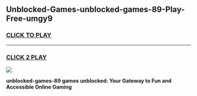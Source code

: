 
## Unblocked-Games-unblocked-games-89-Play-Free-umgy9
<h3>
<a href="https://premium76.site?title=unblocked-games-89&ref=12A">CLICK TO PLAY</a></h3>
<hr>

<h3>
<a href="https://premium76.site?title=unblocked-games-89&ref=12A">CLICK 2 PLAY</a>
  
</h3>

<a href="https://premium76.site?title=unblocked-games-89&ref=12A"><img src="https://clearcache.store/games.png"></a>


**unblocked-games-89 games unblocked: Your Gateway to Fun and Accessible Online Gaming**
